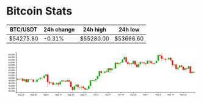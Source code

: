 # Bitcoin Stats

BTC/USDT|24h change|24h high|24h low|
|---|---|---|---|
|$54275.80|-0.31%|$55280.00|$53666.60|

<img src="./chart.svg">
